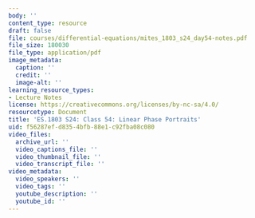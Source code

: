 ```yaml
---
body: ''
content_type: resource
draft: false
file: courses/differential-equations/mites_1803_s24_day54-notes.pdf
file_size: 180030
file_type: application/pdf
image_metadata:
  caption: ''
  credit: ''
  image-alt: ''
learning_resource_types:
- Lecture Notes
license: https://creativecommons.org/licenses/by-nc-sa/4.0/
resourcetype: Document
title: 'ES.1803 S24: Class 54: Linear Phase Portraits'
uid: f56287ef-d835-4bfb-88e1-c92fba08c080
video_files:
  archive_url: ''
  video_captions_file: ''
  video_thumbnail_file: ''
  video_transcript_file: ''
video_metadata:
  video_speakers: ''
  video_tags: ''
  youtube_description: ''
  youtube_id: ''
---
```

